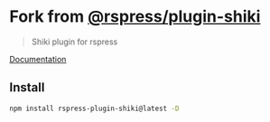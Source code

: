 # Fork from [@rspress/plugin-shiki](https://rspress.dev/plugin/official-plugins/shiki)

> Shiki plugin for rspress

[Documentation](https://rspress-plugin-shiki.surge.sh/plugin/index.html)

## Install

```bash
npm install rspress-plugin-shiki@latest -D
```
